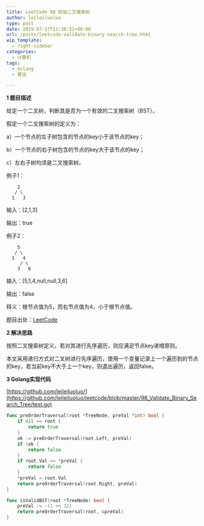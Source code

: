```yaml
---
title: LeetCode 98 校验二叉搜索树
author: leileiluoluo
type: post
date: 2019-07-17T11:38:51+00:00
url: /posts/leetcode-validate-binary-search-tree.html
wip_template:
  - right-sidebar
categories:
  - 计算机
tags:
  - Golang
  - 算法

---
```

**1 题目描述**
  
给定一个二叉树，判断其是否为一个有效的二叉搜索树（BST）。
  
假定一个二叉搜索树的定义为：
  
a）一个节点的左子树包含的节点的key小于该节点的key；
  
b）一个节点的右子树包含的节点的key大于该节点的key；
  
c）左右子树均须是二叉搜索树。

例子1：

```
    2
   / \
  1   3
```

输入：[2,1,3]
  
输出：true

例子2：

```
    5
   / \
  1   4
     / \
    3   6
```

输入：[5,1,4,null,null,3,6]
  
输出：false
  
释义：根节点值为5，而右节点值为4，小于根节点值。

题目出处：[LeetCode](https://leetcode.com/problems/validate-binary-search-tree/)

**2 解决思路**
  
按照二叉搜索树定义，若对其进行先序遍历，则应满足节点key递增原则。
  
本文采用递归方式对二叉树进行先序遍历，使用一个变量记录上一个遍历到的节点的key，若当前key不大于上一个key，则退出遍历，返回false。

**3 Golang实现代码**
  
[https://github.com/leileiluoluo/](https://github.com/leileiluoluo/leetcode/blob/master/98_Validate_Binary_Search_Tree/test.go)

```go
func preOrderTraversal(root *TreeNode, preVal *int) bool {
    if nil == root {
        return true
    }
    ok := preOrderTraversal(root.Left, preVal)
    if !ok {
        return false
    }
    if root.Val <= *preVal {
        return false
    }
    *preVal = root.Val
    return preOrderTraversal(root.Right, preVal)
}

func isValidBST(root *TreeNode) bool {
    preVal := -(1 << 32)
    return preOrderTraversal(root, &preVal)
}
```